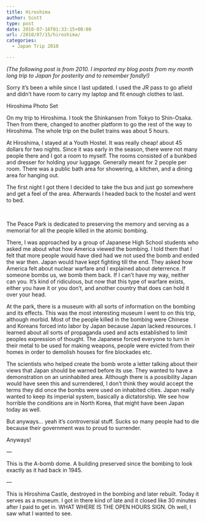 ```yaml
---
title: Hiroshima
author: Scott
type: post
date: 2010-07-16T01:33:15+00:00
url: /2010/07/15/hiroshima/
categories:
  - Japan Trip 2010

---
```

_(The following post is from 2010. I imported my blog posts from my month long trip to Japan for posterity and to remember fondly!)_

Sorry it&#8217;s been a while since I last updated. I used the JR pass to go afield and didn&#8217;t have room to carry my laptop and fit enough clothes to last.

Hiroshima Photo Set

On my trip to Hiroshima. I took the Shinkansen from Tokyo to Shin-Osaka. Then from there, changed to another platform to go the rest of the way to Hiroshima. The whole trip on the bullet trains was about 5 hours.

At Hiroshima, I stayed at a Youth Hostel. It was really cheap! about 45 dollars for two nights. Since it was early in the season, there were not many people there and I got a room to myself. The rooms consisted of a bunkbed and dresser for holding your luggage. Generally meant for 2 people per room. There was a public bath area for showering, a kitchen, and a dining area for hanging out.

The first night I got there I decided to take the bus and just go somewhere and get a feel of the area. Afterwards I headed back to the hostel and went to bed.

&nbsp;

The Peace Park is dedicated to preserving the memory and serving as a memorial for all the people killed in the atomic bombing.

There, I was approached by a group of Japanese High School students who asked me about what how America viewed the bombing. I told them that I felt that more people would have died had we not used the bomb and ended the war then. Japan would have kept fighting till the end. They asked how America felt about nuclear warfare and I explained about deterrence. If someone bombs us, we bomb them back. If I can&#8217;t have my way, neither can you. It&#8217;s kind of ridiculous, but now that this type of warfare exists, either you have it or you don&#8217;t, and another country that does can hold it over your head.

At the park, there is a museum with all sorts of information on the bombing and its effects. This was the most interesting museum I went to on this trip, although morbid. Most of the people killed in the bombing were Chinese and Koreans forced into labor by Japan because Japan lacked resources. I learned about all sorts of propaganda used and acts established to limit peoples expression of thought. The Japanese forced everyone to turn in their metal to be used for making weapons, people were evicted from their homes in order to demolish houses for fire blockades etc.

The scientists who helped create the bomb wrote a letter talking about their views that Japan should be warned before its use. They wanted to have a demonstration on an uninhabited area. Although there is a possibility Japan would have seen this and surrendered, I don&#8217;t think they would accept the terms they did once the bombs were used on inhabited cities. Japan really wanted to keep its imperial system, basically a dictatorship. We see how horrible the conditions are in North Korea, that might have been Japan today as well.

But anyways&#8230; yeah it&#8217;s controversial stuff. Sucks so many people had to die because their government was to proud to surrender.

Anyways!

&#8212;

This is the A-bomb dome. A building preserved since the bombing to look exactly as it had back in 1945.

&#8212;

This is Hiroshima Castle, destroyed in the bombing and later rebuilt. Today it serves as a museum. I got in there kind of late and it closed like 30 minutes after I paid to get in. WHAT WHERE IS THE OPEN HOURS SIGN. Oh well, I saw what I wanted to see.